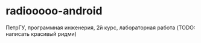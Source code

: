 # radiooooo-android
ПетрГУ, программная инженерия, 2й курс, лабораторная работа (TODO: написать красивый ридми)
